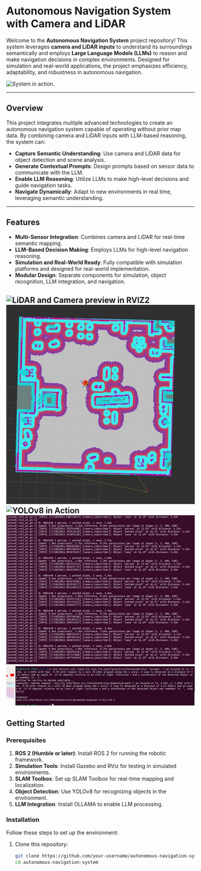 # Autonomous Navigation System with Camera and LiDAR

Welcome to the **Autonomous Navigation System** project repository! This system leverages **camera and LiDAR inputs** to understand its surroundings semantically and employs **Large Language Models (LLMs)** to reason and make navigation decisions in complex environments. Designed for simulation and real-world applications, the project emphasizes efficiency, adaptability, and robustness in autonomous navigation.

![System in action.](images/Picture5.png)

---

## Overview

This project integrates multiple advanced technologies to create an autonomous navigation system capable of operating without prior map data. By combining camera and LiDAR inputs with LLM-based reasoning, the system can:

- **Capture Semantic Understanding**: Use camera and LiDAR data for object detection and scene analysis.
- **Generate Contextual Prompts**: Design prompts based on sensor data to communicate with the LLM.
- **Enable LLM Reasoning**: Utilize LLMs to make high-level decisions and guide navigation tasks.
- **Navigate Dynamically**: Adapt to new environments in real time, leveraging semantic understanding.

---

## Features

- **Multi-Sensor Integration**: Combines camera and LiDAR for real-time semantic mapping.
- **LLM-Based Decision Making**: Employs LLMs for high-level navigation reasoning.
- **Simulation and Real-World Ready**: Fully compatible with simulation platforms and designed for real-world implementation.
- **Modular Design**: Separate components for simulation, object recognition, LLM integration, and navigation.
  
![LiDAR and Camera preview in RVIZ2](images/Picture2.jpg)
![Cost Map](images/Picture10.jpg)
![YOLOv8 in Action](images/Picture4.jpg)
![YOLOv8 Inferences](images/Picture9.jpg)
![LLM in Action](images/Picture12.jpg)
---

## Getting Started

### Prerequisites

1. **ROS 2 (Humble or later)**: Install ROS 2 for running the robotic framework.
2. **Simulation Tools**: Install Gazebo and RViz for testing in simulated environments.
3. **SLAM Toolbox**: Set up SLAM Toolbox for real-time mapping and localization.
4. **Object Detection**: Use YOLOv8 for recognizing objects in the environment.
5. **LLM Integration**: Install OLLAMA to enable LLM processing.

### Installation

Follow these steps to set up the environment:

1. Clone this repository:
   ```bash
   git clone https://github.com/your-username/autonomous-navigation-system.git
   cd autonomous-navigation-system
